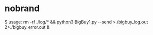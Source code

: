 # nobrand
$ usage: rm -rf ./log/* && python3 BigBuy1.py --send >./bigbuy_log.out 2>./bigbuy_error.out &
